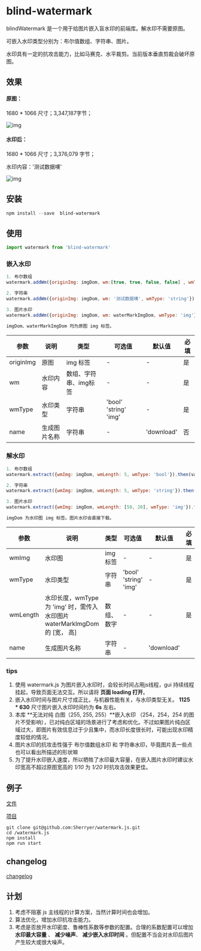 # blind-watermark

blindWatermark 是一个用于给图片嵌入盲水印的前端库。解水印不需要原图。

可嵌入水印类型分别为：布尔值数组、字符串、图片。

水印具有一定的抗攻击能力，比如马赛克、水平裁剪。当前版本垂直剪裁会破坏原图。


## 效果
#### 原图：
1680 * 1066 尺寸；3,347,187字节；

![img](https://raw.githubusercontent.com/Sherryer/blind-watermark/master/scripts/blind-watermark/origin.png)

#### 水印后：
1680 * 1066 尺寸；3,376,079 字节；

水印内容：'测试数据噢'

![img](https://raw.githubusercontent.com/Sherryer/blind-watermark/master/scripts/blind-watermark/wm.png)

## 安装
```js
npm install --save  blind-watermark
```


## 使用

```js
import watermark from 'blind-watermark'
```

### 嵌入水印

```js
1. 布尔数组
watermark.addWm({originImg: imgDom, wm:[true, true, false, false] , wmType: 'bool'}).then(val => val.wmLength)

2. 字符串
watermark.addWm({originImg: imgDom, wm: '测试数据噢', wmType: 'string'}).then(val => val.wmLength)

3. 图片水印
watermark.addWm({originImg: imgDom, wm: waterMarkImgDom, wmType: 'img'}).then(val => val.wmLength)

imgDom、waterMarkImgDom 均为原图 img 标签。
```

|  参数   | 说明  | 类型 | 可选值 | 默认值 | 必填 |
|  ----  | ----  |  ----  |  ----  |  ----  | ----  | 
| originImg  | 原图 | img 标签 | - | - | 是
| wm  | 水印内容 | 数组、字符串、img标签 | - | - | 是
| wmType | 水印类型 | 字符串 | 'bool' 'string' 'img' | - | 是
| name | 生成图片名称 | 字符串 | - | 'download' | 否

### 解水印

```js
1. 布尔数组
watermark.extract({wmImg: imgDom, wmLength: 5, wmType: 'bool'}).then(val => val.wm)

2. 字符串
watermark.extract({wmImg: imgDom, wmLength: 5, wmType: 'string'}).then(val => val.wm)

3. 图片水印
watermark.extract({wmImg: imgDom, wmLength: [50, 20], wmType: 'img'}).then(val => val.wm)

imgDom 为水印图 img 标签。图片水印会直接下载。
```

|  参数   | 说明  | 类型 | 可选值 | 默认值 |  必填 |
|  ----  | ----  |  ----  |  ----  |  ----  |  ----  |
| wmImg  | 水印图 | img 标签 | - | - | 是 |
| wmType | 水印类型 | 字符串 | 'bool' 'string' 'img' | - | 是 |
| wmLength  | 水印长度，wmType 为 'img' 时，需传入水印图片waterMarkImgDom 的 [宽， 高] | 数组、数字 | - | - | 是 |
| name | 生成图片名称 | 字符串 | - | 'download' |

### tips

1. 使用 watermark.js 为图片嵌入水印时，会较长时间占用js线程，gui 持续线程挂起，导致页面无法交互。所以请将 **页面 loading 打开**。
1. 嵌入水印时间与图片尺寸成正比，与机器性能有关，与水印类型无关。 **1125 * 630** 尺寸图片嵌入水印时间约为 **6s** 左右。
1.  本库 **无法对纯 白图（255, 255, 255）**嵌入水印 （254，254，254 的图片不受影响），已对纯白区域的场景进行了考虑和优化。不过如果图片纯白区域过大，即图片有效信息过于少且集中，而水印长度很长时，可能出现水印精度较低的情况。
1. 图片水印的抗攻击性强于 布尔值数组水印 和 字符串水印，毕竟图片丢一些点也可以看出所描述的形状嘛
1. 为了提升水印嵌入速度，所以牺牲了水印最大容量，在嵌入图片水印时建议水印宽高不超过原图宽高的 *1/10*   为 *1/20* 时抗攻击效果更佳。

## 例子

[文件](https://github.com/Sherryer/watermark.js/blob/master/src/index.jsx)

[项目](https://github.com/Sherryer/watermark.js)

```
git clone git@github.com:Sherryer/watermark.js.git
cd /watermark.js
npm install
npm run start
```

## changelog

[changelog](https://github.com/Sherryer/blind-watermark/blob/master/scripts/blind-watermark/changelog.md)

## 计划
1. 考虑不阻塞 js 主线程的计算方案，当然计算时间也会增加。
1. 算法优化，增加水印抗攻击能力。
1. 考虑是否放开水印密度、鲁棒性系数等参数的配置。合理的系数配置可以增加 **水印最大容量** 、 **减少噪声**、 **减少嵌入水印时间** 。但配置不当会对水印后图片产生较大或很大噪声。

